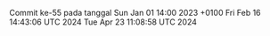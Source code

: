 Commit ke-55 pada tanggal Sun Jan 01 14:00 2023 +0100
Fri Feb 16 14:43:06 UTC 2024
Tue Apr 23 11:08:58 UTC 2024
